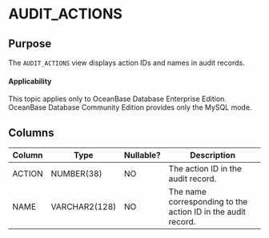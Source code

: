 AUDIT_ACTIONS
==================================

Purpose
-----------

The `AUDIT_ACTIONS` view displays action IDs and names in audit records.

  <main id="notice" >
    <h4>Applicability</h4>
    <p>This topic applies only to OceanBase Database Enterprise Edition. OceanBase Database Community Edition provides only the MySQL mode. </p>
  </main>

Columns
-------------



| **Column** | **Type** | **Nullable?** | **Description** |
|----------|---------------|----------------|--------------------------|
| ACTION | NUMBER(38) | NO | The action ID in the audit record. |
| NAME | VARCHAR2(128) | NO | The name corresponding to the action ID in the audit record. |



